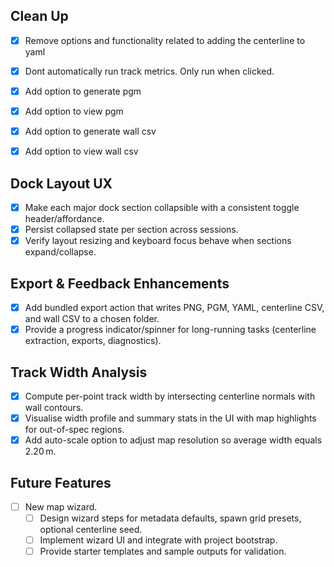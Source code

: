 ## Clean Up
- [x] Remove options and functionality related to adding the centerline to yaml
- [x] Dont automatically run track metrics. Only run when clicked.
- [x] Add option to generate pgm 
- [x] Add option to view pgm
- [x] Add option to generate wall csv
- [x] Add option to view wall csv



## Dock Layout UX
- [x] Make each major dock section collapsible with a consistent toggle header/affordance.
- [x] Persist collapsed state per section across sessions.
- [x] Verify layout resizing and keyboard focus behave when sections expand/collapse.

## Export & Feedback Enhancements
- [x] Add bundled export action that writes PNG, PGM, YAML, centerline CSV, and wall CSV to a chosen folder.
- [x] Provide a progress indicator/spinner for long-running tasks (centerline extraction, exports, diagnostics).

## Track Width Analysis
- [x] Compute per-point track width by intersecting centerline normals with wall contours.
- [x] Visualise width profile and summary stats in the UI with map highlights for out-of-spec regions.
- [x] Add auto-scale option to adjust map resolution so average width equals 2.20 m.

## Future Features
- [ ] New map wizard.
  - [ ] Design wizard steps for metadata defaults, spawn grid presets, optional centerline seed.
  - [ ] Implement wizard UI and integrate with project bootstrap.
  - [ ] Provide starter templates and sample outputs for validation.
